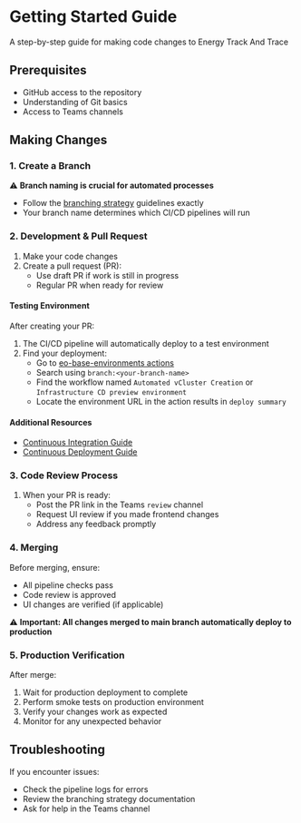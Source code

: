 # Getting Started Guide

A step-by-step guide for making code changes to Energy Track And Trace

## Prerequisites

- GitHub access to the repository
- Understanding of Git basics
- Access to Teams channels

## Making Changes

### 1. Create a Branch

⚠️ **Branch naming is crucial for automated processes**

- Follow the [branching strategy](branching-strategy.md) guidelines exactly
- Your branch name determines which CI/CD pipelines will run

### 2. Development & Pull Request

1. Make your code changes
2. Create a pull request (PR):
   - Use draft PR if work is still in progress
   - Regular PR when ready for review

#### Testing Environment

After creating your PR:

1. The CI/CD pipeline will automatically deploy to a test environment
2. Find your deployment:
   - Go to [eo-base-environments actions](https://github.com/Energinet-DataHub/eo-base-environment/actions)
   - Search using `branch:<your-branch-name>`
   - Find the workflow named `Automated vCluster Creation` or `Infrastructure CD preview environment`
   - Locate the environment URL in the action results in `deploy summary`

#### Additional Resources

- [Continuous Integration Guide](continues-integration.md)
- [Continuous Deployment Guide](continues-integration.md)

### 3. Code Review Process

1. When your PR is ready:
   - Post the PR link in the Teams `review` channel
   - Request UI review if you made frontend changes
   - Address any feedback promptly

### 4. Merging

Before merging, ensure:

- All pipeline checks pass
- Code review is approved
- UI changes are verified (if applicable)

⚠️ **Important: All changes merged to main branch automatically deploy to production**

### 5. Production Verification

After merge:

1. Wait for production deployment to complete
2. Perform smoke tests on production environment
3. Verify your changes work as expected
4. Monitor for any unexpected behavior

## Troubleshooting

If you encounter issues:

- Check the pipeline logs for errors
- Review the branching strategy documentation
- Ask for help in the Teams channel
